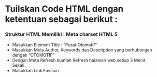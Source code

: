 # Tuilskan Code HTML dengan ketentuan sebagai berikut :

### Struktur HTML Memiliki : Meta charset HTML 5

- Masukkan Element Title : “Pusat Otomotif”
- Masukkan Meta Author, Keywords dan Description yang berhubungan dengan “OTOMOTIF”
- Dengan Meta Refresh buatlah Refresh halaman web setiap 3 Menit Sekali.
- Masukkan Link Favicon

